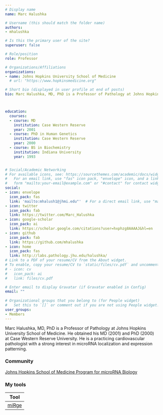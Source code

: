 ```yaml
---
# Display name
name: Marc Halushka

# Username (this should match the folder name)
authors:
- mhalushka

# Is this the primary user of the site?
superuser: false

# Role/position
role: Professor

# Organizations/Affiliations
organizations:
- name: Johns Hopkins University School of Medicine
  # url: "https://www.hopkinsmedicine.org"

# Short bio (displayed in user profile at end of posts)
bio: Marc Halushka, MD, PhD is a Professor of Pathology at Johns Hopkins University School of Medicine.



education:
  courses:
  - course: MD
    institution: Case Western Reserve
    year: 2001
  - course: PhD in Human Genetics
    institution: Case Western Reserve
    year: 2000
  - course: BS in Biochemistry
    institution: Indiana University
    year: 1993


# Social/Academic Networking
# For available icons, see: https://sourcethemes.com/academic/docs/widgets/#icons
#   For an email link, use "fas" icon pack, "envelope" icon, and a link in the
#   form "mailto:your-email@example.com" or "#contact" for contact widget.
social:
- icon: envelope
  icon_pack: fas
  link: 'mailto:mhalush1@jhmi.edu"'  # For a direct email link, use "mailto:test@example.org".
- icon: twitter
  icon_pack: fab
  link: https://twitter.com/Marc_Halushka
- icon: google-scholar
  icon_pack: ai
  link: https://scholar.google.com/citations?user=hxphzg8AAAAJ&hl=en
- icon: github
  icon_pack: fab
  link: https://github.com/mhalushka
- icon: home
  icon_pack: fas
  link: http://labs.pathology.jhu.edu/halushka/
# Link to a PDF of your resume/CV from the About widget.
# To enable, copy your resume/CV to `static/files/cv.pdf` and uncomment the lines below.  
# - icon: cv
#   icon_pack: ai
#   link: files/cv.pdf

# Enter email to display Gravatar (if Gravatar enabled in Config)
email: ""
  
# Organizational groups that you belong to (for People widget)
#   Set this to `[]` or comment out if you are not using People widget.  
user_groups:
- Members
---
```


Marc Halushka, MD, PhD is a Professor of Pathology at Johns Hopkins University School of Medicine. He obtained his MD (2001) and PhD (2000) at Case Western Reserve University.  He is a practicing cardiovascular pathologist with a strong interest in microRNA localization and expression patterning.

### Community

[Johns Hopkins School of Medicine Program for microRNA Biology](http://apps.pathology.jhu.edu/mirnaprogram/)

### My tools

| Tool           
| ------------------| 
| [miRge](https://github.com/mhalushka/miRge)            | 



